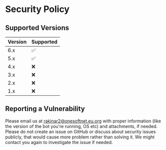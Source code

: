 # Security Policy

## Supported Versions

| Version | Supported          |
| ------- | ------------------ |
| 6.x     | :white_check_mark: |
| 5.x     | :white_check_mark: |
| 4.x     | :x:                |
| 3.x     | :x:                |
| 2.x     | :x:                |
| 1.x     | :x:                |

## Reporting a Vulnerability

Please email us at rakinar2@onesoftnet.eu.org with proper information (like the version of the bot you're running, OS etc) and attachments, if needed. Please do not create an issue on GitHub or discuss about security issues publicly, that would cause more problem rather than solving it.
We might contact you again to investigate the issue if needed.

